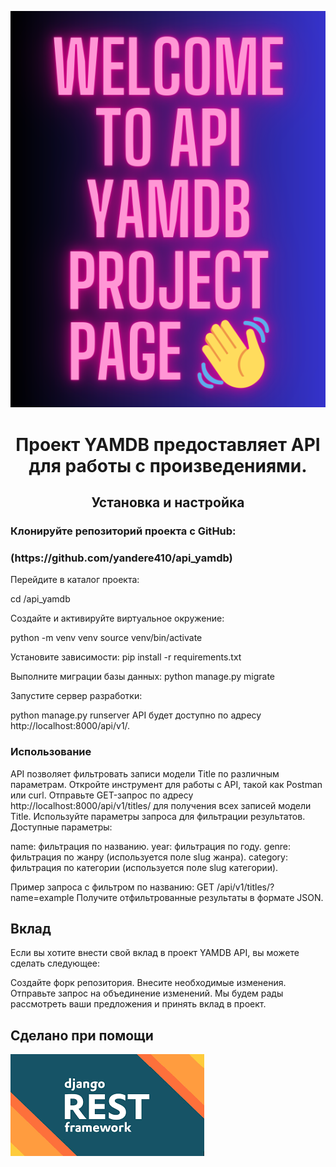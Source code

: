  <p align="center">
   <img src="https://github.com/yandere410/README/blob/main/Screenshot%20from%202023-06-22%2001-05-39.png?raw=true" title="yamdb"alt="yamdbapi"/>

<h1 class="inlineElement"  32px; letter-spacing: -0.02em;  color: rgb(15, 184, 206 align="center");">Проект YAMDB  предоставляет API для работы с произведениями.</h1>

<h2 align="center"> Установка и настройка </h2>
<p><h3>Клонируйте репозиторий проекта с GitHub:</h3></p>
<div><h3>(https://github.com/yandere410/api_yamdb)</h3></div>
<p>Перейдите в каталог проекта:</p>

cd /api_yamdb

Создайте и активируйте виртуальное окружение:

python -m venv venv
source venv/bin/activate

Установите зависимости:
pip install -r requirements.txt

Выполните миграции базы данных:
python manage.py migrate

Запустите сервер разработки:

python manage.py runserver
API будет доступно по адресу http://localhost:8000/api/v1/.

<h3>Использование</h3>

API позволяет фильтровать записи модели Title по различным параметрам.
Откройте инструмент для работы с API, такой как Postman или curl.
Отправьте GET-запрос по адресу http://localhost:8000/api/v1/titles/ для получения всех записей модели Title.
Используйте параметры запроса для фильтрации результатов. Доступные параметры:

name: фильтрация по названию.
year: фильтрация по году.
genre: фильтрация по жанру (используется поле slug жанра).
category: фильтрация по категории (используется поле slug категории).

Пример запроса с фильтром по названию:
GET /api/v1/titles/?name=example
Получите отфильтрованные результаты в формате JSON.

<h2>Вклад</h2>
Если вы хотите внести свой вклад в проект YAMDB API, вы можете сделать следующее:

Создайте форк репозитория.
Внесите необходимые изменения.
Отправьте запрос на объединение изменений.
Мы будем рады рассмотреть ваши предложения и принять вклад в проект. 

<h2>Сделано при помощи </h2>

<img src="https://github.com/yandere410/README/blob/main/Untitled.png?raw=true">
